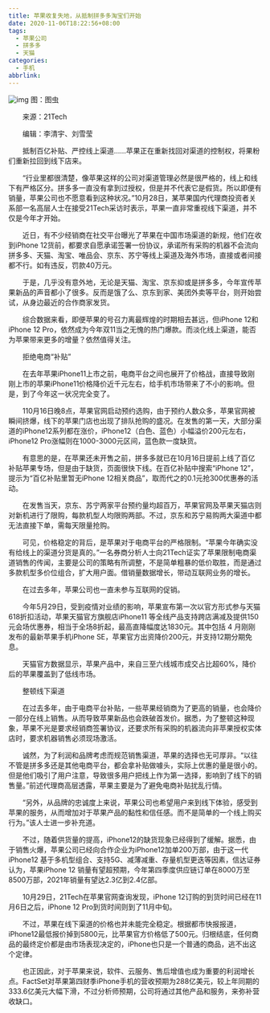 ```yaml
---
title: 苹果收复失地，从抵制拼多多淘宝们开始
date: 2020-11-06T18:22:56+08:00
tags:
  - 苹果公司
  - 拼多多
  - 天猫
categories:
  - 手机
abbrlink:
---
```


![img](https://cdn.jsdelivr.net/gh/yakeing/Documentation@main/Hexo/images/648a-kcaeqzy1948926.jpg)
图：图虫

　　来源：21Tech

　　编辑：李清宇、刘雪莹

　　抵制百亿补贴、严控线上渠道……苹果正在重新找回对渠道的控制权，将果粉们重新拉回到线下店来。

　　“行业里都很清楚，像苹果这样的公司对渠道管理必然是很严格的，线上和线下有严格区分。拼多多一直没有拿到过授权，但是并不代表它是假货。所以即便有销量，苹果公司也不愿意看到这种状况。”10月28日，某苹果国内代理商投资者关系部一名高层人士在接受21Tech采访时表示，苹果一直非常重视线下渠道，并不仅是今年才开始。

　　近日，有不少经销商在社交平台曝光了苹果在中国市场渠道的新规，他们在收到iPhone 12货前，都要求自愿承诺签署一份协议，承诺所有采购的机器不会流向拼多多、天猫、淘宝、唯品会、京东、苏宁等线上渠道及海外市场，直接或者间接都不行。如有违反，罚款40万元。

　　于是，几乎没有意外地，无论是天猫、淘宝、京东抑或是拼多多，今年宣传苹果新品的声音都小了很多。反而是饿了么、京东到家、美团外卖等平台，则开始尝试，从身边最近的合作商家发货。

　　综合数据来看，即便苹果的号召力离最辉煌的时期相去甚远，但iPhone 12和iPhone 12 Pro，依然成为今年双11当之无愧的热门爆款。而淡化线上渠道，能否为苹果带来更多的增量？依然值得关注。

　　拒绝电商“补贴”

　　在去年苹果iPhone11上市之前，电商平台之间也展开了价格战，直接导致刚刚上市的苹果iPhone11价格降价近千元左右，给手机市场带来了不小的影响。但是，到了今年这一状况完全变了。

　　110月16日晚8点，苹果官网启动预约选购，由于预约人数众多，苹果官网被瞬间挤爆，线下的苹果门店也出现了排队抢购的盛况。在发售的第一天，大部分渠道的iPhone12系列都在涨价，iPhone12（白色、蓝色）小幅溢价200元左右，iPhone12 Pro涨幅则在1000-3000元区间，蓝色款一度缺货。

　　有意思的是，在苹果还未开售之前，拼多多就已在10月16日提前上线了百亿补贴苹果专场，但是由于缺货，页面很快下线。在百亿补贴中搜索“iPhone 12”，提示为“百亿补贴里暂无iPhone 12相关商品”，取而代之的0.1元抢300优惠券的活动。

　　在发售当天，京东、苏宁两家平台预约量均超百万，苹果官网及苹果天猫店则对新机进行了限购，每款机型人均限购两部。不过，京东和苏宁易购两大渠道中都无法直接下单，需每天限量抢购。

　　可见，价格稳定的背后，是苹果对于电商平台的严格限制。“苹果今年确实没有给线上的渠道分货是真的。”一名券商分析人士向21Tech证实了苹果限制电商渠道销售的传闻，主要是公司的策略有所调整，不是简单粗暴的低价取胜，而是通过多款机型多价位组合，扩大用户面。借销量数据增长，带动互联网业务的增长。

　　在过去多年，苹果公司也一直未参与互联网的促销。

　　今年5月29日，受到疫情对业绩的影响，苹果宣布第一次以官方形式参与天猫618折扣活动，苹果天猫官方旗舰店iPhone11 等全线产品支持跨店满减及提供150元会场优惠券，相当于全场8折起，最高直降幅度达1830元。其中包括 4 月刚刚发布的最新苹果手机iPhone SE，苹果官方出资降价200元，并支持12期分期免息。

　　天猫官方数据显示，苹果产品中，来自三至六线城市成交占比超60%，降价后的苹果覆盖到了低线市场。

　　整顿线下渠道

　　在过去多年，由于电商平台补贴，一些苹果经销商为了更高的销量，也会降价一部分在线上销售。从而导致苹果新品也会跌破首发价。据悉，为了整顿这种现象，苹果不光是要求经销商签署协议，还要求所有采购的机器流向非苹果授权实体店时，要求机器销售必须现场激活。

　　诚然，为了利润和品牌考虑而规范销售渠道，苹果的选择也无可厚非。“以往不管是拼多多还是其他电商平台，都会拿补贴做噱头，实际上优惠的量是很小的。但是他们吸引了用户注意，导致很多用户把线上作为第一选择，影响到了线下的销售量。”前述代理商高层透露，苹果主要是为了避免电商补贴扰乱行情。

　　“另外，从品牌的忠诚度上来说，苹果公司也希望用户来到线下体验，感受到苹果的服务，从而增加对于苹果产品的黏性和信任感。而不是简单的一个线上购买行为。”该人士进一步补充道。

　　不过，随着供货量的提高，iPhone12的缺货现象已经得到了缓解。据悉，由于销售火爆，苹果公司已经向合作企业为iPhone12加单200万部，由于这一代iPhone12 基于多机型组合、支持5G、减薄减重、存量机型更迭等因素，信达证券认为，苹果iPhone 12 销量有望超预期，今年第四季度供应链订单在8000万至8500万部，2021年销量有望达2.3亿到2.4亿部。

　　10月29日，21Tech在苹果官网查询发现，iPhone 12订购的到货时间已经在11月6日之后，iPhone 12 Pro到货时间则到了11月中旬。

　　不过，苹果在线下渠道的价格也并未能完全稳定。根据都市快报报道，iPhone12最低报价掉到5800元，比苹果官方价格低了500元。归根结底，任何商品的最终定价都是由市场表现决定的，iPhone也只是一个普通的商品，逃不出这个定律。

　　也正因此，对于苹果来说，软件、云服务、售后增值也成为重要的利润增长点。FactSet对苹果第四财季iPhone手机的营收预期为288亿美元，较上年同期的333.6亿美元大幅下滑，不过分析师预期，公司将通过其他产品和服务，来弥补营收缺口。